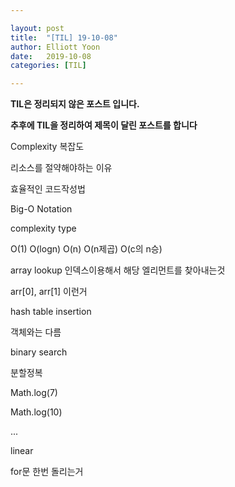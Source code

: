 ```yaml
---

layout: post
title:  "[TIL] 19-10-08"
author: Elliott Yoon
date:   2019-10-08 
categories: [TIL]

---
```


**TIL은 정리되지 않은 포스트 입니다.**

**추후에 TIL을 정리하여 제목이 달린 포스트를 합니다**

Complexity 복잡도

리소스를 절약해야하는 이유

효율적인 코드작성법

 Big-O Notation

complexity type

O(1) O(logn) O(n) O(n제곱) O(c의 n승)



array lookup 인덱스이용해서 해당 엘리먼트를 찾아내는것

arr[0], arr[1]  이런거



hash table insertion

객체와는 다름



binary search



분할정복

Math.log(7)

Math.log(10)

...



linear

for문 한번 돌리는거









 



